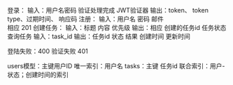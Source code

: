 登录：
    输入：用户名密码  验证处理完成  JWT验证器
    输出：token、 token type、过期时间、 响应码 
注册：
    输入：用户名 密码 邮件  
    相应 201
创建任务：
    输入：标题  内容 优先级
    输出：相应  创建的任务id  任务状态
查询任务
    输入：task_id
    输出：任务id  状态  结果  创建时间 更新时间

登陆失败：400  验证失败 401

users模型：主键用户ID 唯一索引：用户名
tasks：主键 任务id  联合索引：用户-状态；创建时间的索引